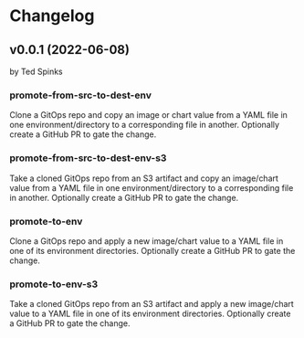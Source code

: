 # Changelog

## v0.0.1 (2022-06-08)
by Ted Spinks
### promote-from-src-to-dest-env
Clone a GitOps repo and copy an image or chart value from a YAML file in one environment/directory to a corresponding file in another. Optionally create a GitHub PR to gate the change.
### promote-from-src-to-dest-env-s3
Take a cloned GitOps repo from an S3 artifact and copy an image/chart value from a YAML file in one environment/directory to a corresponding file in another. Optionally create a GitHub PR to gate the change.
### promote-to-env
Clone a GitOps repo and apply a new image/chart value to a YAML file in one of its environment directories. Optionally create a GitHub PR to gate the change.
### promote-to-env-s3
Take a cloned GitOps repo from an S3 artifact and apply a new image/chart value to a YAML file in one of its environment directories. Optionally create a GitHub PR to gate the change.